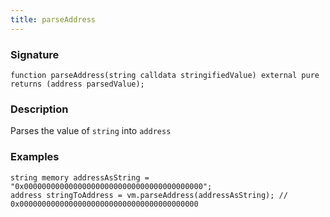 ```yaml
---
title: parseAddress
---
```


### Signature

```solidity
function parseAddress(string calldata stringifiedValue) external pure returns (address parsedValue);
```

### Description

Parses the value of `string` into `address`

### Examples

```solidity
string memory addressAsString = "0x0000000000000000000000000000000000000000";
address stringToAddress = vm.parseAddress(addressAsString); // 0x0000000000000000000000000000000000000000
```
